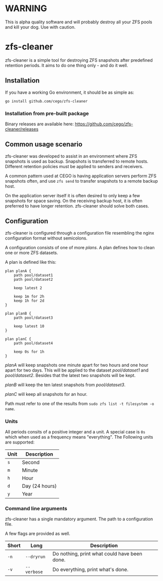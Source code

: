 # WARNING
This is alpha quality software and will probably destroy all your ZFS pools
and kill your dog. Use with caution.

# zfs-cleaner

zfs-cleaner is a simple tool for destroying ZFS snapshots after predefined
retention periods. It aims to do one thing only - and do it well.

## Installation

If you have a working Go environment, it should be as simple as:

    go install github.com/cego/zfs-cleaner

### Installation from pre-built package

Binary releases are available here: https://github.com/cego/zfs-cleaner/releases

## Common usage scenario

zfs-cleaner was developed to assist in an environment where ZFS snapshots is
used as backup. Snapshots is transferred to remote hosts. Different
retention policies must be applied to senders and receivers.

A common pattern used at CEGO is having application servers perform ZFS
snapshots often, and use `zfs send` to transfer snapshots to a remote backup
host.

On the application server itself it is often desired to only keep a few
snapshots for space saving. On the receiving backup host, it is often preferred
to have longer retention. zfs-cleaner should solve both cases.

## Configuration

zfs-cleaner is configured through a configuration file resembling the nginx
configuration format without semicolons.

A configuration consists of one of more *plans*. A plan defines how to clean
one or more ZFS datasets.

A plan is defined like this:

    plan planA {
        path pool/dataset1
        path pool/dataset2

		keep latest 2

		keep 1m for 2h
		keep 1h for 2d
	}

    plan planB {
        path pool/dataset3

		keep latest 10
	}

    plan planC {
        path pool/dataset4

		keep 0s for 1h
	}

*planA* will keep snapshots one minute apart for two hours and one hour apart
for two days. This will be applied to the dataset *pool/dataset1* and
*pool/dataset2*. Besides that the latest two snapshots will be kept.

*planB* will keep the ten latest snapshots from *pool/dataset3*.

*planC* will keep all snapshots for an hour.

Path must refer to one of the results from `sudo zfs list -t filesystem -o name`.

### Units

All periods consits of a positive integer and a unit. A special case is `0s` which when used as a frequency means "everything". The Following units are supported:

| Unit | Description    |
|------|----------------|
| `s`  | Second         |
| `m`  | Minute         |
| `h`  | Hour           |
| `d`  | Day (24 hours) |
| `y`  | Year           |

### Command line arguments

zfs-cleaner has a single mandatory argument. The path to a configuration file.

A few flags are provided as well.

| Short | Long        | Description                                  |  
|-------|-------------|----------------------------------------------|
| `-n`  | `--dryrun`  | Do nothing, print what could have been done. |
| `-v`  | `--verbose` | Do everything, print what's done.            |
